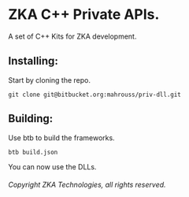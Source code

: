 # ZKA C++ Private APIs.

A set of C++ Kits for ZKA development.

## Installing:

Start by cloning the repo.

```
git clone git@bitbucket.org:mahrouss/priv-dll.git
```

## Building:

Use btb to build the frameworks.

```
btb build.json
```

You can now use the DLLs.

###### Copyright ZKA Technologies, all rights reserved.
